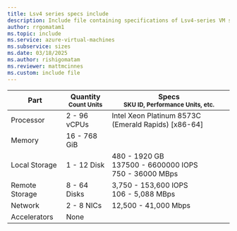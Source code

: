 ```yaml
---
title: Lsv4 series specs include
description: Include file containing specifications of Lsv4-series VM sizes.
author: rrgomatam1
ms.topic: include
ms.service: azure-virtual-machines
ms.subservice: sizes
ms.date: 03/18/2025
ms.author: rishigomatam
ms.reviewer: mattmcinnes
ms.custom: include file
---
```

| Part | Quantity <br><sup>Count Units | Specs <br><sup>SKU ID, Performance Units, etc.  |
|---|---|---|
| Processor      | 2 - 96 vCPUs       | Intel Xeon Platinum 8573C (Emerald Rapids) [x86-64]                   |
| Memory         | 16 - 768 GiB          |                      |
| Local Storage  | 1 - 12 Disk           | 480 - 1920 GB <br>137500 - 6600000 IOPS <br>750 - 36000 MBps                   |
| Remote Storage | 8 - 64 Disks    | 3,750 - 153,600 IOPS <br>106 - 5,088 MBps |
| Network        | 2 - 8 NICs          |  12,500  -  41,000  Mbps              |
| Accelerators   | None              |                       |
